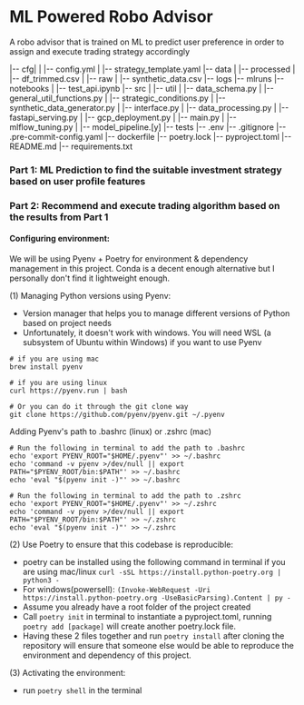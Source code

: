 # ML Powered Robo Advisor
A robo advisor that is trained on ML to predict user preference in order to assign and execute trading strategy accordingly

|-- cfg|
|   |-- config.yml
|   |-- strategy_template.yaml
|-- data
|   |-- processed
|       |-- df_trimmed.csv
|   |-- raw
|       |-- synthetic_data.csv
|-- logs
|-- mlruns
|-- notebooks
|   |-- test_api.ipynb
|-- src
|   |-- util
|       |-- data_schema.py
|       |-- general_util_functions.py
|       |-- strategic_conditions.py
|       |-- synthetic_data_generator.py
|   |-- interface.py
|   |-- data_processing.py
|   |-- fastapi_serving.py
|   |-- gcp_deployment.py
|   |-- main.py
|   |-- mlflow_tuning.py
|   |-- model_pipeline.[y]
|-- tests
|-- .env
|-- .gitignore
|-- .pre-commit-config.yaml
|-- dockerfile
|-- poetry.lock
|-- pyproject.toml
|-- README.md
|-- requirements.txt

### Part 1: ML Prediction to find the suitable investment strategy based on user profile features

### Part 2: Recommend and execute trading algorithm based on the results from Part 1

#### Configuring environment:
We will be using Pyenv + Poetry for environment & dependency management in this project. Conda is a decent enough alternative but I personally don't find it lightweight enough.

(1) Managing Python versions using Pyenv:
  - Version manager that helps you to manage different versions of Python based on project needs
  - Unfortunately, it doesn't work with windows. You will need WSL (a subsystem of Ubuntu within Windows) if you want to use Pyenv

```
# if you are using mac
brew install pyenv 

# if you are using linux
curl https://pyenv.run | bash 

# Or you can do it through the git clone way
git clone https://github.com/pyenv/pyenv.git ~/.pyenv
```
Adding Pyenv's path to .bashrc (linux) or .zshrc (mac)
```
# Run the following in terminal to add the path to .bashrc
echo 'export PYENV_ROOT="$HOME/.pyenv"' >> ~/.bashrc
echo 'command -v pyenv >/dev/null || export PATH="$PYENV_ROOT/bin:$PATH"' >> ~/.bashrc
echo 'eval "$(pyenv init -)"' >> ~/.bashrc

# Run the following in terminal to add the path to .zshrc
echo 'export PYENV_ROOT="$HOME/.pyenv"' >> ~/.zshrc
echo 'command -v pyenv >/dev/null || export PATH="$PYENV_ROOT/bin:$PATH"' >> ~/.zshrc
echo 'eval "$(pyenv init -)"' >> ~/.zshrc
```


(2) Use Poetry to ensure that this codebase is reproducible:
  - poetry can be installed using the following command in terminal if you are using mac/linux
    ```curl -sSL https://install.python-poetry.org | python3 -```
  - For windows(powersell):
    ```(Invoke-WebRequest -Uri https://install.python-poetry.org -UseBasicParsing).Content | py -```
  - Assume you already have a root folder of the project created
  - Call ```poetry init``` in terminal to instantiate a pyproject.toml, running ```poetry add [package]``` will create another poetry.lock file. 
  - Having these 2 files together and run ```poetry install``` after cloning the repository will ensure that someone else would be able to reproduce the environment and dependency of this project.

(3) Activating the environment:
- run ```poetry shell``` in the terminal